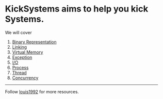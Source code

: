 KickSystems aims to help you kick Systems.
=======

We will cover

1. [Binary Representation](./binary_representation.md)
2. [Linking](./linking.md)
3. [Virtual Memory](virtual_memory.md)
2. [Exception](./exception.md)
3. [I/O](./io.md)
3. [Process](./process.md)
4. [Thread](./thread.md)
5. [Concurrency](./concurrency.md)


***
Follow [louis1992](https://github.com/gzc) for more resources.
